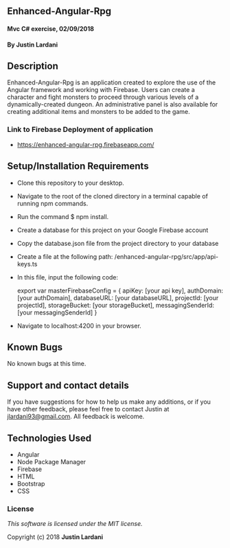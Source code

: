 ## Enhanced-Angular-Rpg

#### Mvc C# exercise, 02/09/2018

#### By **Justin Lardani**

## Description

Enhanced-Angular-Rpg is an application created to explore the use of the Angular framework and working with Firebase. Users can create a character and fight monsters to proceed through various levels of a dynamically-created dungeon. An administrative panel is also available for creating additional items and monsters to be added to the game.

### Link to Firebase Deployment of application

* https://enhanced-angular-rpg.firebaseapp.com/

## Setup/Installation Requirements

* Clone this repository to your desktop.
* Navigate to the root of the cloned directory in a terminal capable of running npm commands.
* Run the command $ npm install.
* Create a database for this project on your Google Firebase account
* Copy the database.json file from the project directory to your database
* Create a file at the following path: /enhanced-angular-rpg/src/app/api-keys.ts
* In this file, input the following code:

    export var masterFirebaseConfig = {
      apiKey: [your api key],
        authDomain: [your authDomain],
        databaseURL: [your databaseURL],
        projectId: [your projectId],
        storageBucket: [your storageBucket],
        messagingSenderId: [your messagingSenderId]
    }


* Navigate to localhost:4200 in your browser.

## Known Bugs

No known bugs at this time.

## Support and contact details

If you have suggestions for how to help us make any additions, or if you have other feedback, please feel free to contact Justin at jlardani93@gmail.com. All feedback is welcome.

## Technologies Used

* Angular
* Node Package Manager
* Firebase
* HTML
* Bootstrap
* CSS


### License

*This software is licensed under the MIT license.*

Copyright (c) 2018 **Justin Lardani**
